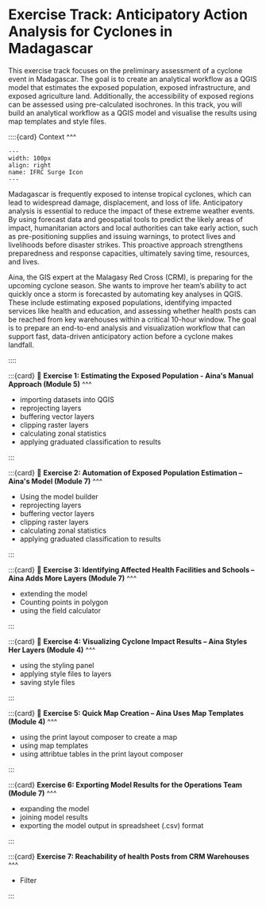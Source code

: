 # Exercise Track: Anticipatory Action Analysis for Cyclones in Madagascar


This exercise track focuses on the preliminary assessment of a cyclone event in Madagascar. The goal is to create 
an analytical workflow as a QGIS model that estimates the exposed population, exposed infrastructure, and exposed 
agriculture land. Additionally, the accessibility of exposed regions can be assessed using pre-calculated 
isochrones. 
In this track, you will build an analytical workflow as a QGIS model and visualise the results using map templates 
and style files. 

::::{card} 
Context
^^^

```{figure} /fig/IFRC-icons-colour_SURGE.png
---
width: 100px
align: right
name: IFRC Surge Icon
---
```

Madagascar is frequently exposed to intense tropical cyclones, which can lead to widespread damage, displacement, and loss of life. Anticipatory analysis is essential to reduce the impact of these extreme weather events. By using forecast data and geospatial tools to predict the likely areas of impact, humanitarian actors and local authorities can take early action, such as pre-positioning supplies and issuing warnings, to protect lives and livelihoods before disaster strikes. This proactive approach strengthens preparedness and response capacities, ultimately saving time, resources, and lives.

Aina, the GIS expert at the Malagasy Red Cross (CRM), is preparing for the upcoming cyclone season. She wants to improve her team’s ability to act quickly once a storm is forecasted by automating key analyses in QGIS. These include estimating exposed populations, identifying impacted services like health and education, and assessing whether health posts can be reached from key warehouses within a critical 10-hour window.
The goal is to prepare an end-to-end analysis and visualization workflow that can support fast, data-driven anticipatory action before a cyclone makes landfall.

::::

:::{card}
:link:
__Exercise 1: Estimating the Exposed Population - Aina's Manual Approach (Module 5)__
^^^


- importing datasets into QGIS
- reprojecting layers
- buffering vector layers
- clipping raster layers
- calculating zonal statistics
- applying graduated classification to results


:::

:::{card}
:link: 
__Exercise 2: Automation of Exposed Population Estimation – Aina's Model (Module 7)__
^^^

- Using the model builder
- reprojecting layers
- buffering vector layers
- clipping raster layers
- calculating zonal statistics
- applying graduated classification to results

:::

:::{card}
:link: 
__Exercise 3: Identifying Affected Health Facilities and Schools – Aina Adds More Layers (Module 7)__
^^^

- extending the model 
- Counting points in polygon
- using the field calculator

:::

:::{card}
:link: 
__Exercise 4: Visualizing Cyclone Impact Results – Aina Styles Her Layers (Module 4)__
^^^

- using the styling panel
- applying style files to layers
- saving style files

:::

:::{card}
:link: 
__Exercise 5: Quick Map Creation – Aina Uses Map Templates (Module 4)__
^^^

- using the print layout composer to create a map
- using map templates
- using attribtue tables in the print layout composer

:::

:::{card}
__Exercise 6: Exporting Model Results for the Operations Team (Module 7)__
^^^

- expanding the model
- joining model results
- exporting the model output in spreadsheet (.csv) format

:::

:::{card}
__Exercise 7: Reachability of health Posts from CRM Warehouses__
^^^

- Filter 

:::

